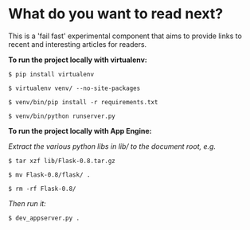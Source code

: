 What do you want to read next?
==============================

This is a 'fail fast' experimental component that aims to provide links to recent and interesting articles for readers.

**To run the project locally with virtualenv:**

  `$ pip install virtualenv`
  
  `$ virtualenv venv/ --no-site-packages`
  
  `$ venv/bin/pip install -r requirements.txt`
  
  `$ venv/bin/python runserver.py`

**To run the project locally with App Engine:**

_Extract the various python libs in lib/ to the document root, e.g._

  `$ tar xzf lib/Flask-0.8.tar.gz`
  
  `$ mv Flask-0.8/flask/ .`
  
  `$ rm -rf Flask-0.8/`

_Then run it:_

  `$ dev_appserver.py .`